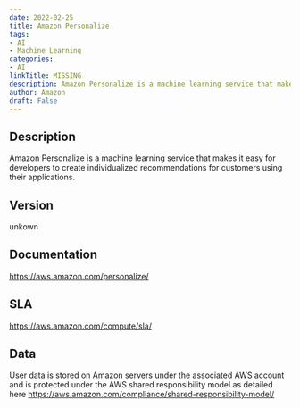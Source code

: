 ```yaml
---
date: 2022-02-25
title: Amazon Personalize
tags: 
- AI
- Machine Learning
categories: 
- AI
linkTitle: MISSING
description: Amazon Personalize is a machine learning service that makes it easy for developers to create individualized recommendations for customers using their applications.
author: Amazon
draft: False
---
```


## Description

Amazon Personalize is a machine learning service that makes it easy for developers to create individualized recommendations for customers using their applications.

## Version

unkown

## Documentation

https://aws.amazon.com/personalize/

## SLA

https://aws.amazon.com/compute/sla/

## Data

User data is stored on Amazon servers under the associated AWS account and is protected under the AWS shared responsibility model as detailed here https://aws.amazon.com/compliance/shared-responsibility-model/
